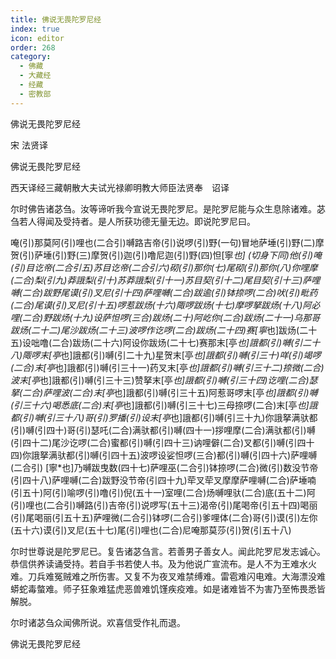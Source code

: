 ```yaml
---
title: 佛说无畏陀罗尼经
index: true
icon: editor
order: 268
category:
  - 佛藏
  - 大藏经
  - 经藏
  - 密教部
---
```


  佛说无畏陀罗尼经  

宋 法贤译  

佛说无畏陀罗尼经  

西天译经三藏朝散大夫试光禄卿明教大师臣法贤奉　诏译  

尔时佛告诸苾刍。汝等谛听我今宣说无畏陀罗尼。是陀罗尼能与众生息除诸难。苾刍若人得闻及受持者。是人所获功德无量无边。即说陀罗尼曰。  

唵(引)那莫阿(引)哩也(二合引)嚩路吉帝(引)说啰(引)野(一句)冒地萨埵(引)野(二)摩贺(引)萨埵(引)野(三)摩贺(引)迦(引)噜尼迦(引)野(四)怛[寧*也] (切身下同)他(引)唵(引)目讫帝(二合引五)苏目讫帝(二合引六)砌(引)那你(七)尾砌(引)那你(八)你哩摩(二合)梨(引九)莽誐梨(引十)苏莽誐梨(引十一)苏目契(引十二)尾目契(引十三)萨哩嚩(二合)跋野尾谟(引)叉尼(引十四)萨哩嚩(二合)跋逾(引)钵捺啰(二合)吠(引)毗药(二合)尾谟(引)叉尼(引十五)啰惹跋炀(十六)陬啰跋炀(十七)摩啰拏跋炀(十八)阿必哩(二合)野跋炀(十九)设萨怛啰(三合)跋炀(二十)阿屹你(二合)跋炀(二十一)乌那哥跋炀(二十二)尾沙跋炀(二十三)波啰作讫啰(二合)跋炀(二十四)赛[寧*也]跋炀(二十五)设咄噜(二合)跋炀(二十六)阿设你跋炀(二十七)赛那末[亭*也]誐都(引)嚩(引二十八)陬啰末[亭*也]誐都(引)嚩(引二十九)星贺末[亭*也]誐都(引)嚩(引三十)咩(引)竭啰(二合)末[亭*也]誐都(引)嚩(引三十一)药叉末[亭*也]誐都(引)嚩(引三十二)捺微(二合)波末[亭*也]誐都(引)嚩(引三十三)赞拏末[亭*也]誐都(引)嚩(引三十四)讫哩(二合)瑟拏(二合)萨哩波(二合)末[亭*也]誐都(引)嚩(引三十五)阿惹哥啰末[亭*也]誐都(引)嚩(引三十六)喝悉底(二合)末[亭*也]誐都(引)嚩(引三十七)三母捺啰(二合)末[亭*也]誐都(引)嚩(引三十八)哥(引)罗播(引)设末[亭*也]誐都(引)嚩(引三十九)你誐拏满驮都(引)嚩(引四十)哥(引)瑟吒(二合)满驮都(引)嚩(四十一)拶哩摩(二合)满驮都(引)嚩(引四十二)尾沙讫啰(二合)蜜都(引)嚩(引四十三)讷哩僻(二合)叉都(引)嚩(引四十四)你誐拏满驮都(引)嚩(引四十五)波啰设娑怛啰(三合)都(引)嚩(引四十六)萨哩嚩(二合引) [寧*也]乃嚩跋曳数(四十七)萨哩巫(二合引)钵捺啰(二合)微(引)数没节帝(引四十八)萨哩嚩(二合)跋野没节帝(引四十九)荦叉荦叉摩摩萨哩嚩(二合)萨埵喃(引五十)阿(引)喻啰(引)噜(引)倪(五十一)室哩(二合)炀嚩哩驮(二合)底(五十二)阿(引)哩也(二合引)嚩路(引)吉帝(引)说啰写(五十三)渴帝(引)尾喝帝(引五十四)喝丽(引)尾喝丽(引五十五)萨哩微(二合引)钵啰(二合引)爹哩体(二合)哥(引)谟(引)左你(五十六)谟(引)叉尼(五十七)尾(引)哩也(二合)尼唵那莫莎(引)贺(引五十八)  

尔时世尊说是陀罗尼已。复告诸苾刍言。若善男子善女人。闻此陀罗尼发志诚心。恭信供养读诵受持。若自手书若使人书。及为他说广宣流布。是人不为王难水火难。刀兵难冤贼难之所伤害。又复不为夜叉难禁缚难。雷雹难闪电难。大海漂没难蟒蛇毒螫难。师子狂象难猛虎恶兽难饥馑疾疫难。如是诸难皆不为害乃至怖畏悉皆解脱。  

尔时诸苾刍众闻佛所说。欢喜信受作礼而退。  

佛说无畏陀罗尼经  
